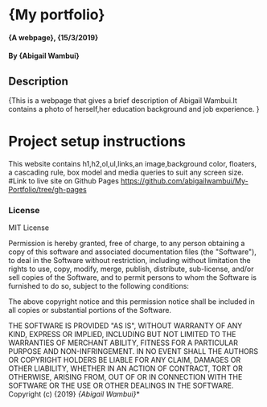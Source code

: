 # {My portfolio}
#### {A webpage}, {15/3/2019}
#### By **{Abigail Wambui}**
## Description
{This is a webpage that gives a brief description of Abigail Wambui.It contains a photo of herself,her education background and job experience. }
# Project setup instructions
This website contains h1,h2,ol,ul,links,an image,background color, floaters, a cascading rule, box model and media queries to suit any screen size.
#Link to live site on Github Pages
https://github.com/abigailwambui/My-Portfolio/tree/gh-pages

### License
MIT License

Permission is hereby granted, free of charge, to any person obtaining
a copy of this software and associated documentation files (the
"Software"), to deal in the Software without restriction, including
without limitation the rights to use, copy, modify, merge, publish,
distribute, sub-license, and/or sell copies of the Software, and to
permit persons to whom the Software is furnished to do so, subject to
the following conditions:

The above copyright notice and this permission notice shall be
included in all copies or substantial portions of the Software.

THE SOFTWARE IS PROVIDED "AS IS", WITHOUT WARRANTY OF ANY KIND,
EXPRESS OR IMPLIED, INCLUDING BUT NOT LIMITED TO THE WARRANTIES OF
MERCHANT ABILITY, FITNESS FOR A PARTICULAR PURPOSE AND
NON-INFRINGEMENT. IN NO EVENT SHALL THE AUTHORS OR COPYRIGHT HOLDERS BE
LIABLE FOR ANY CLAIM, DAMAGES OR OTHER LIABILITY, WHETHER IN AN ACTION
OF CONTRACT, TORT OR OTHERWISE, ARISING FROM, OUT OF OR IN CONNECTION
WITH THE SOFTWARE OR THE USE OR OTHER DEALINGS IN THE SOFTWARE.
Copyright (c) {2019}
*{Abigail Wambui}**

